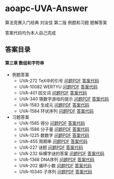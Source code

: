 # aoapc-UVA-Answer
算法竞赛入门经典 刘汝佳 第二版 例题和习题 题解答案

答案代码均为本人自己完成  

## 答案目录
#### 第三章 数组和字符串  
* 例题答案
    * UVA-272 TeX中的引号 
    [问题PDF](Chapter-3/UVA-272.pdf)  [答案代码](Chapter-3/UVA-272.cpp)  
    * UVA-10082 WERTYU 
    [问题PDF](Chapter-3/UVA-10082.pdf)  [答案代码](Chapter-3/UVA-10082.cpp)  
    * UVA-401 回文词 
    [问题PDF](Chapter-3/UVA-401.pdf)  [答案代码](Chapter-3/UVA-401.cpp)  
    * UVA-340 猜数字游戏的提示 
    [问题PDF](Chapter-3/UVA-340.pdf)  [答案代码](Chapter-3/UVA-340.cpp)  
    * UVA-1583 生成元 
    [问题PDF](Chapter-3/UVA-1583.pdf)  [答案代码](Chapter-3/UVA-1583.cpp)  
    * UVA-1584 环状序列 
    [问题PDF](Chapter-3/UVA-1584.pdf)  [答案代码](Chapter-3/UVA-1584.cpp)  
* 习题答案
    * UVA-1585 得分 
    [问题PDF](Chapter-3/UVA-1585.pdf)  [答案代码](Chapter-3/UVA-1585.cpp)  
    * UVA-1586 分子量 
    [问题PDF](Chapter-3/UVA-1586.pdf)  [答案代码](Chapter-3/UVA-1586.cpp) 
    * UVA-1225 数数字 
    [问题PDF](Chapter-3/UVA-1225.pdf)  [答案代码](Chapter-3/UVA-1225.cpp) 
    * UVA-455 周期串 
    [问题PDF](Chapter-3/UVA-455.pdf)  [答案代码](Chapter-3/UVA-455.cpp) 
    * UVA-227 谜题 
    [问题PDF](Chapter-3/UVA-227.pdf)  [答案代码](Chapter-3/UVA-227.cpp) 
    * UVA-232 纵横字谜的答案 
    [问题PDF](Chapter-3/UVA-232.pdf)  [答案代码](Chapter-3/UVA-232.cpp) 
    * UVA-1368 DNA序列 
    [问题PDF](Chapter-3/UVA-1368.pdf)  [答案代码](Chapter-3/UVA-1368.cpp) 
    * UVA-202 循环小数 
    [问题PDF](Chapter-3/UVA-202.pdf)  [答案代码](Chapter-3/UVA-202.cpp) 
    * UVA-10340 子序列 
    [问题PDF](Chapter-3/UVA-10340.pdf)  [答案代码](Chapter-3/UVA-10340.cpp) 
